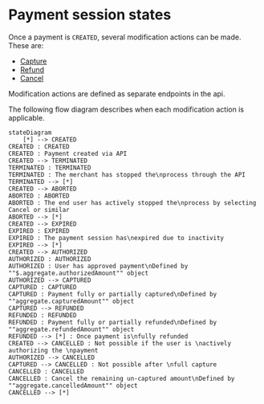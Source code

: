 <!-- START_METADATA
---
title: Payment session states for ePayment
sidebar_label: Payment states
sidebar_position: 15
description: Payment session states for ePayment.
pagination_next: null
pagination_prev: null
---
END_METADATA -->

# Payment session states

Once a payment is `CREATED`, several modification actions can be made.
These are:

- [Capture](./modifications/capture.md)
- [Refund](./modifications/refund.md)
- [Cancel](./modifications/cancel.md)

Modification actions are defined as separate endpoints in the api.

The following flow diagram describes when each modification action is applicable.

``` mermaid
stateDiagram
    [*] --> CREATED
CREATED : CREATED
CREATED : Payment created via API
CREATED --> TERMINATED
TERMINATED : TERMINATED
TERMINATED : The merchant has stopped the\nprocess through the API
TERMINATED --> [*]
CREATED --> ABORTED
ABORTED : ABORTED
ABORTED : The end user has actively stopped the\nprocess by selecting Cancel or similar
ABORTED --> [*]
CREATED --> EXPIRED
EXPIRED : EXPIRED
EXPIRED : The payment session has\nexpired due to inactivity
EXPIRED --> [*]
CREATED --> AUTHORIZED
AUTHORIZED : AUTHORIZED
AUTHORIZED : User has approved payment\nDefined by ""$.aggregate.authorizedAmount"" object
AUTHORIZED --> CAPTURED
CAPTURED : CAPTURED
CAPTURED : Payment fully or partially captured\nDefined by ""aggregate.capturedAmount"" object
CAPTURED --> REFUNDED
REFUNDED : REFUNDED
REFUNDED : Payment fully or partially refunded\nDefined by ""aggregate.refundedAmount"" object
REFUNDED --> [*] : Once payment is\nfully refunded
CREATED --> CANCELLED : Not possible if the user is \nactively authorizing the \npayment
AUTHORIZED --> CANCELLED 
CAPTURED --> CANCELLED : Not possible after \nfull capture
CANCELLED : CANCELLED
CANCELLED : Cancel the remaining un-captured amount\nDefined by ""aggregate.cancelledAmount"" object
CANCELLED --> [*]
```

